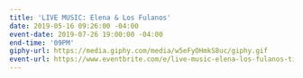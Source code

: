 ```yaml
---
title: 'LIVE MUSIC: Elena & Los Fulanos'
date: 2019-05-16 09:26:00 -04:00
event-date: 2019-07-26 19:00:00 -04:00
end-time: '09PM'
giphy-url: https://media.giphy.com/media/w5eFyOHmkS8uc/giphy.gif
event-url: https://www.eventbrite.com/e/live-music-elena-los-fulanos-tickets-61991504258
---
```


